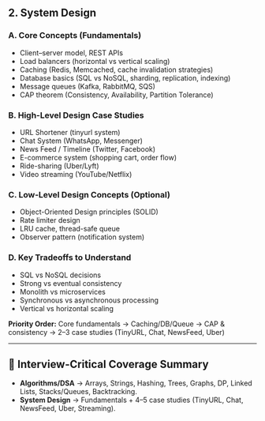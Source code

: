## 2. System Design

### A. Core Concepts (Fundamentals)
- Client–server model, REST APIs
- Load balancers (horizontal vs vertical scaling)
- Caching (Redis, Memcached, cache invalidation strategies)
- Database basics (SQL vs NoSQL, sharding, replication, indexing)
- Message queues (Kafka, RabbitMQ, SQS)
- CAP theorem (Consistency, Availability, Partition Tolerance)

### B. High-Level Design Case Studies
- URL Shortener (tinyurl system)
- Chat System (WhatsApp, Messenger)
- News Feed / Timeline (Twitter, Facebook)
- E-commerce system (shopping cart, order flow)
- Ride-sharing (Uber/Lyft)
- Video streaming (YouTube/Netflix)

### C. Low-Level Design Concepts (Optional)
- Object-Oriented Design principles (SOLID)
- Rate limiter design
- LRU cache, thread-safe queue
- Observer pattern (notification system)

### D. Key Tradeoffs to Understand
- SQL vs NoSQL decisions
- Strong vs eventual consistency
- Monolith vs microservices
- Synchronous vs asynchronous processing
- Vertical vs horizontal scaling

**Priority Order:** Core fundamentals → Caching/DB/Queue → CAP & consistency → 2–3 case studies (TinyURL, Chat, NewsFeed, Uber)

---

## 🎯 Interview-Critical Coverage Summary
- **Algorithms/DSA** → Arrays, Strings, Hashing, Trees, Graphs, DP, Linked Lists, Stacks/Queues, Backtracking.
- **System Design** → Fundamentals + 4–5 case studies (TinyURL, Chat, NewsFeed, Uber, Streaming).